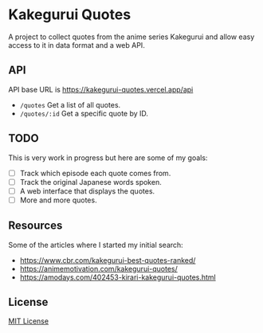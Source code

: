 # Kakegurui Quotes
A project to collect quotes from the anime series Kakegurui and allow easy access to it in data format and a web API.

## API
API base URL is <https://kakegurui-quotes.vercel.app/api>

- `/quotes` Get a list of all quotes.
- `/quotes/:id` Get a specific quote by ID.

## TODO
This is very work in progress but here are some of my goals:

- [ ] Track which episode each quote comes from.
- [ ] Track the original Japanese words spoken.
- [ ] A web interface that displays the quotes.
- [ ] More and more quotes.

## Resources
Some of the articles where I started my initial search:

* <https://www.cbr.com/kakegurui-best-quotes-ranked/>
* <https://animemotivation.com/kakegurui-quotes/>
* <https://amodays.com/402453-kirari-kakegurui-quotes.html>

## License
[MIT License](LICENSE)
